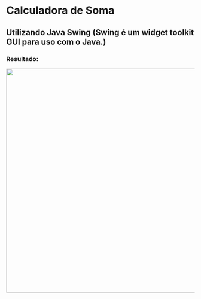 # Calculadora de Soma

## Utilizando Java Swing (Swing é um widget toolkit GUI para uso com o Java.)

### Resultado:
<img src="#" width="600px">